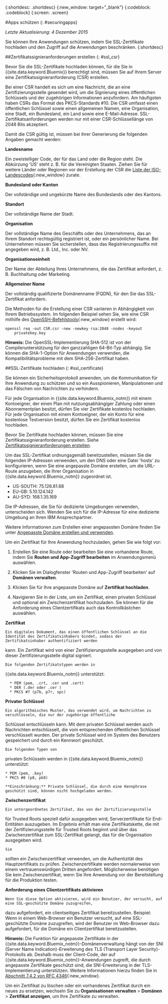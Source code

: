 {:shortdesc: .shortdesc}
{:new_window: target="_blank"}
{:codeblock: .codeblock}
{:screen: .screen}

#Apps schützen
{: #securingapps}

*Letzte Aktualisierung: 4 Dezember 2015*

Sie können Ihre Anwendungen schützen, indem Sie SSL-Zertifikate
hochladen und den Zugriff auf die Anwendungen beschränken. {:shortdesc}

##Zertifikatssignieranforderungen erstellen
{: #ssl_csr}

Bevor Sie die SSL-Zertifikate hochladen können, für die Sie in {{site.data.keyword.Bluemix}} berechtigt sind, müssen Sie auf
Ihrem Server eine Zertifikatssignieranforderung (CSR) erstellen. 

Bei einer CSR handelt es sich um eine Nachricht, die an eine Zertifizierungsstelle
gesendet wird, um die Signierung eines öffentlichen Schlüssels und der zugehörigen Informationen
anzufordern. Am häufigsten haben CSRs das Format des PKCS-Standards #10. Die CSR umfasst einen öffentlichen Schlüssel
sowie einen allgemeinen Namen, eine Organisation, eine Stadt, ein Bundesland, ein Land sowie eine E-Mail-Adresse. SSL-Zertifikatsanforderungen
werden nur mit einer CSR-Schlüssellänge von 2048 Bits akzeptiert. 

Damit die CSR gültig ist, müssen bei ihrer Generierung die folgenden Angaben gemacht werden: 

**Landesname**
  
  Ein zweistelliger Code, der für das Land oder die Region steht. Die Abkürzung 'US' steht z. B. für die Vereinigten Staaten. Ziehen Sie für
weitere Länder oder Regionen vor der Erstellung der CSR die [Liste der
ISO-Landescodes](https://www.iso.org/obp/ui/#search){:new_window} zurate. 
  
**Bundesland oder Kanton**

  Der vollständige und ungekürzte Name des Bundeslands oder des Kantons.

**Standort**

  Der vollständige Name der Stadt.
  
**Organisation**

  Der vollständige Name des Geschäfts oder des Unternehmens, das an Ihrem Standort rechtsgültig registriert ist,
oder ein persönlicher Name. Bei Unternehmen müssen Sie sicherstellen, dass das Registrierungssuffix mit angegeben wird, z. B. Ltd., Inc. oder NV.
  
**Organisationseinheit**

  Der Name der Abteilung Ihres Unternehmens, die das Zertifikat anfordert, z. B.
Buchhaltung oder Marketing. 
  
**Allgemeiner Name**

  Der vollständig qualifizierte Domänenname (FQDN), für den Sie das SSL-Zertifikat anfordern.
  
Die Methoden für die Erstellung einer CSR variieren in Abhängigkeit von Ihrem Betriebssystem. Im folgenden Beispiel sehen Sie,
wie eine CSR mithilfe des [OpenSSH-Befehlstools](http://www.openssl.org/){:new_window}
erstellt wird: 

```
openssl req -out CSR.csr -new -newkey rsa:2048 -nodes -keyout
    privatekey.key
```

**Hinweis:** Die OpenSSL-Implementierung SHA-512 ist von der Compilerunterstützung für den ganzzahligen 64-Bit-Typ abhängig. Sie können die
SHA-1-Option für Anwendungen verwenden, die Kompatibilitätsprobleme mit dem SHA-256-Zertifikat
haben. 

##SSL-Zertifikate hochladen
{: #ssl_certificate}

Sie können ein Sicherheitsprotokoll anwenden, um die Kommunikation für Ihre Anwendung zu schützen und so ein Ausspionieren, Manipulationen und das
Fälschen von Nachrichten zu verhindern. 

Für jede Organisation in {{site.data.keyword.Bluemix_notm}} mit einem Kontoeigner, der einen Plan mit
nutzungsabhängiger Zahlung oder einen Abonnementplan besitzt, dürfen Sie vier Zertifikate kostenlos hochladen. Für jede Organisation mit einem
Kontoeigner, der ein Konto für eine kostenlose Testversion besitzt, dürfen Sie ein Zertifikat kostenlos hochladen. 

Bevor Sie Zertifikate hochladen können,
müssen Sie eine Zertifikatssignieranforderung erstellen. Siehe [Zertifikatssignieranforderungen erstellen](#ssl_csr).

Um das SSL-Zertifikat ordnungsgemäß bereitzustellen, müssen Sie die
folgenden IP-Adressen verwenden,
um den DNS oder eine Datei 'hosts' zu konfigurieren, wenn Sie eine angepasste Domäne erstellen,
um die URL-Route anzugeben, die Ihrer Organisation in {{site.data.keyword.Bluemix_notm}} zugeordnet ist. 

* US-SOUTH: 75.126.81.68
* EU-GB: 5.10.124.142
* AU-SYD: 168.1.35.169

Die IP-Adressen, die Sie für dedizierte Umgebungen verwenden,
unterscheiden sich. Wenden Sie sich für die IP-Adresse für eine dedizierte Umgebung an
Ihren IBM Ansprechpartner. 

Weitere Informationen zum Erstellen einer angepassten Domäne finden Sie unter [Angepasste Domäne erstellen und verwenden](updapps.html#domain).

Um ein Zertifikat für Ihre Anwendung hochzuladen, gehen Sie wie folgt vor:

1. Erstellen Sie eine Route oder bearbeiten Sie eine vorhandene Route, indem Sie **Routen und App-Zugriff
bearbeiten** im Anwendungsmenü auswählen.

2. Klicken Sie im Dialogfenster 'Routen und App-Zugriff bearbeiten' auf **Domänen verwalten**. 

3. Klicken Sie für Ihre angepasste Domäne auf **Zertifikat hochladen**.

4. Navigieren Sie in der Liste, um ein Zertifikat, einen privaten Schlüssel und optional ein Zwischenzertifikat hochzuladen. Sie können
für die Anforderung eines Clientzertifikats auch das Kontrollkästchen auswählen. 

  **Zertifikat**
    
    Ein digitales Dokument, das einen öffentlichen Schlüssel an die Identität des Zertifikatsinhabers bindet, sodass der Zertifikatsinhaber authentifiziert werden
kann. Ein Zertifikat wird von einer Zertifizierungsstelle ausgegeben und von dieser Zertifizierungsstelle digital signiert. 
    
    Die folgenden Zertifikatstypen werden in
{{site.data.keyword.Bluemix_notm}} unterstützt:
    
      * PEM (pem, .crt, .cer und .cert)
	  * DER (.der oder .cer )
      * PKCS #7 (p7b, p7r, spc)
	  
  **Privater Schlüssel**
  
    Ein algorithmisches Muster, das verwendet wird, um Nachrichten zu verschlüsseln, die nur der zugehörige öffentliche
Schlüssel entschlüsseln kann. Mit dem privaten Schlüssel werden auch Nachrichten entschlüsselt, die vom entsprechenden öffentlichen Schlüssel
verschlüsselt wurden. Der private Schlüssel wird im System des Benutzers gespeichert und durch ein Kennwort geschützt.
    
    Die folgenden Typen von
privaten Schlüsseln werden in
{{site.data.keyword.Bluemix_notm}} unterstützt:
    
    * PEM (pem, .key)
    * PKCS #8 (p8, pk8)
    
    **Einschränkung:** Private Schlüssel, die durch eine Kennphrase geschützt sind, können nicht hochgeladen werden.
    
  **Zwischenzertifikat**
  
    Ein untergeordnetes Zertifikat, das von der Zertifizierungsstelle
für Trusted Roots speziell dafür ausgegeben wird, Serverzertifikate für End-Entitäten auszugeben. Im Ergebnis erhält man eine Zertifikatskette, die mit der
Zertifizierungsstelle für Trusted Roots beginnt und über das Zwischenzertifikat zum SSL-Zertifikat gelangt, das für die Organisation ausgegeben wird. 
    
    Sie
sollten ein Zwischenzertifikat verwenden, um die Authentizität des Hauptzertifikats zu prüfen. Zwischenzertifikate werden normalerweise von einem vertrauenswürdigen
Dritten angefordert. Möglicherweise benötigen Sie kein Zwischenzertifikat, wenn Sie Ihre Anwendung vor der Bereitstellung für die Produktion
testen. 
  
  **Anforderung eines Clientzertifikats aktivieren**
  
    Wenn Sie diese Option aktivieren, wird ein Benutzer, der versucht, auf eine SSL-geschützte Domäne zuzugreifen,
dazu aufgefordert, ein clientseitiges Zertifikat bereitzustellen. Beispiel:
Wenn in einem Web-Browser ein Benutzer versucht, auf eine SSL-geschützte Domäne zuzugreifen, wird der
Benutzer im Web-Browser dazu aufgefordert, für die Domäne ein Clientzertifikat bereitzustellen. 
  
  **Hinweis:** Die Funktion für angepasste Zertifikate in der {{site.data.keyword.Bluemix_notm}}-Domänenverwaltung hängt von der SNI (Server Name Indication)-Erweiterung des TLS (Transport Layer Security)-Protokolls ab. Deshalb muss der Client-Code, der auf {{site.data.keyword.Bluemix_notm}}-Anwendungen zugreift, die durch angepasste Zertifikate geschützt sind, die SNI-Erweiterung in der TLS-Implementierung unterstützen. Weitere Informationen hierzu finden Sie in [Abschnitt 7.4.2 von RFC 4346](http://tools.ietf.org/html/rfc4346#section-7.4.2){:new_window}.

Um ein Zertifikat zu löschen oder ein vorhandenes Zertifikat durch ein neues zu ersetzen, wechseln Sie zu
**Organisationen verwalten** > **Domänen** > **Zertifikat anzeigen**,
um Ihre Zertifikate zu verwalten. 
